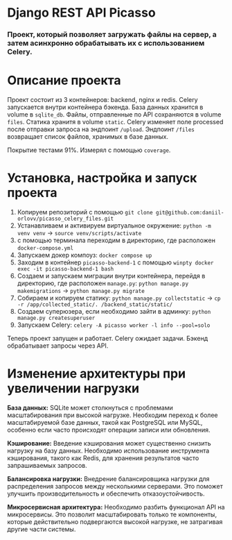 # Django REST API Picasso

### Проект, который позволяет загружать файлы на сервер, а затем асинхронно обрабатывать их с использованием Celery.

# Описание проекта
Проект состоит из 3 контейнеров: backend, nginx и redis. Celery запускается внутри контейнера бэкенда. База данных хранится в volume в `sqlite_db`. Файлы, отправленные по API сохраняются в volume `files`. Статика хранитя в volume `static`. Celery изменяет поле processed после отправки запроса на эндпоинт `/upload`. Эндпоинт `/files` возвращает список файлов, хранимых в базе данных. 

Покрытие тестами 91%. Измерял с помощью `coverage`.



# Установка, настройка и запуск проекта

1. Копируем репозиторий с помощью `git clone git@github.com:daniil-orlovv/picasso_celery_files.git`
2. Устанавливаем и активируем виртуальное окружение: `python -m venv venv` → `source venv/scripts/activate`
3. с помощью терминала переходим в директорию, где расположен `docker-compose.yml`
4. Запускаем докер компоуз: `docker compose up`
5. Заходим в контейнер `picasso-backend-1` с помощью `winpty docker exec -it picasso-backend-1 bash`
6. Создаем и запускаем миграции внутри контейнера, перейдя в директорию, где расположен `manage.py`: `python manage.py makemigrations` → `python manage.py migrate`
7. Собираем и копируем статику: `python manage.py collectstatic` → `cp -r /app/collected_static/. /backend_static/static/`
8. Создаем суперюзера, если необходимо зайти в админку: `python manage.py createsuperuser`
9. Запускаем Celery: `celery -A picasso worker -l info --pool=solo`

Теперь проект запущен и работает. Celery ожидает задачи. Бэкенд обрабатывает запросы через API.


# Изменение архитектуры при увеличении нагрузки

**База данных:**
SQLite может столкнуться с проблемами масштабирования при высокой нагрузке. Необходим переход к более масштабируемой базе данных, такой как PostgreSQL или MySQL, особенно если часто происходят операции записи или обновления.

**Кэширование:**
Введение кэширования может существенно снизить нагрузку на базу данных. Необходимо использование инструмента кэширования, такого как Redis, для хранения результатов часто запрашиваемых запросов.

**Балансировка нагрузки:**
Внедрение балансировщика нагрузки для распределения запросов между несколькими серверами. Это поможет улучшить производительность и обеспечить отказоустойчивость.

**Микросервисная архитектура:**
Необходимо разбить функционал API на микросервисы. Это позволит масштабировать только те компоненты, которые действительно подвергаются высокой нагрузке, не затрагивая другие части системы.
